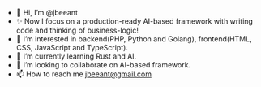 - 👋 Hi, I’m @jbeeant
- ✨ Now I focus on a production-ready AI-based framework with writing code and thinking of business-logic!
- 👀 I’m interested in backend(PHP, Python and Golang), frontend(HTML, CSS, JavaScript and TypeScript).
- 🌱 I’m currently learning Rust and AI.
- 💞️ I’m looking to collaborate on AI-based framework.
- 📫 How to reach me jbeeant@gmail.com

<!---
jbeeant/jbeeant is a ✨ special ✨ repository because its `README.md` (this file) appears on your GitHub profile.
You can click the Preview link to take a look at your changes.
--->
